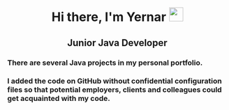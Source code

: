 <h1 align="center">Hi there, I'm Yernar 
<img src="https://github.com/blackcater/blackcater/raw/main/images/Hi.gif" height="32"/></h1>
<h2 align="center">Junior Java Developer</h2>
<h3>There are several Java projects in my personal portfolio.</h3>
<h3>I added the code on GitHub without confidential configuration files so that potential employers, clients and colleagues could get acquainted with my code.</h3>
